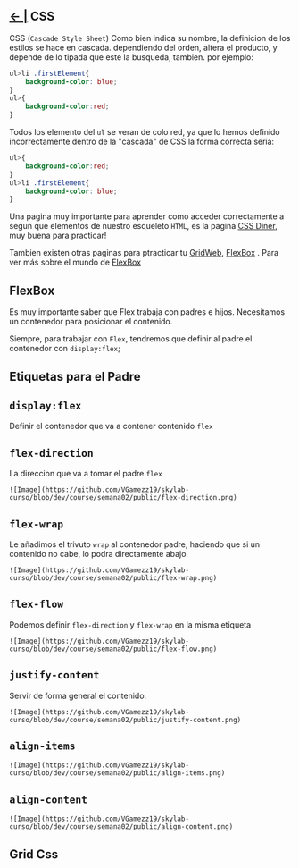 ## [← |](https://github.com/VGamezz19/skylab-curso/blob/dev/course/semana02/)   CSS

CSS (`Cascade Style Sheet`) Como bien indica su nombre, la definicion de los estilos se hace en cascada. dependiendo del orden, altera el producto, y depende de lo tipada que este la busqueda, tambien. por ejemplo:

```css
ul>li .firstElement{
    background-color: blue;
}
ul>{
    background-color:red;
}
```
Todos los elemento del `ul` se veran de colo red, ya que lo hemos definido incorrectamente dentro de la "cascada" de CSS
la forma correcta seria:
```css
ul>{
    background-color:red;
}
ul>li .firstElement{
    background-color: blue;
}
```

Una pagina muy importante para aprender como acceder correctamente a segun que elementos de nuestro esqueleto `HTML`, es la pagina [CSS Diner](http://flukeout.github.io/), muy buena para practicar!

Tambien existen otras paginas para ptracticar tu [GridWeb](http://cssgridgarden.com/#es), [FlexBox](http://flexboxfroggy.com/#es) . Para ver más sobre el mundo de [FlexBox](https://flexbox.io/)

## FlexBox

Es muy importante saber que Flex trabaja con padres e hijos. Necesitamos un contenedor para posicionar el contenido.

Siempre, para trabajar con `Flex`, tendremos que definir al padre el contenedor con `display:flex`;

## Etiquetas para el Padre

## `display:flex`
Definir el contenedor que va a contener contenido `flex`
## `flex-direction`
La direccion que va a tomar el padre `flex`

    ![Image](https://github.com/VGamezz19/skylab-curso/blob/dev/course/semana02/public/flex-direction.png)

## `flex-wrap`
Le añadimos el trivuto `wrap` al contenedor padre, haciendo que si un contenido no cabe, lo podra directamente abajo.

    ![Image](https://github.com/VGamezz19/skylab-curso/blob/dev/course/semana02/public/flex-wrap.png)

## `flex-flow`
Podemos definir `flex-direction` y `flex-wrap` en la misma etiqueta

    ![Image](https://github.com/VGamezz19/skylab-curso/blob/dev/course/semana02/public/flex-flow.png)

## `justify-content`
Servir de forma general el contenido.

    ![Image](https://github.com/VGamezz19/skylab-curso/blob/dev/course/semana02/public/justify-content.png)

## `align-items`

    ![Image](https://github.com/VGamezz19/skylab-curso/blob/dev/course/semana02/public/align-items.png)

## `align-content`

    ![Image](https://github.com/VGamezz19/skylab-curso/blob/dev/course/semana02/public/align-content.png)

## Grid Css


